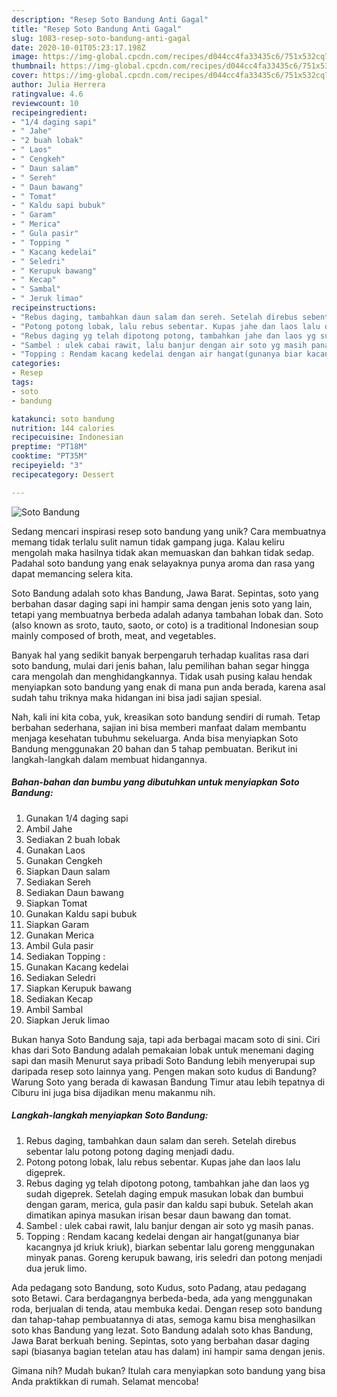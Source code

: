```yaml
---
description: "Resep Soto Bandung Anti Gagal"
title: "Resep Soto Bandung Anti Gagal"
slug: 1083-resep-soto-bandung-anti-gagal
date: 2020-10-01T05:23:17.198Z
image: https://img-global.cpcdn.com/recipes/d044cc4fa33435c6/751x532cq70/soto-bandung-foto-resep-utama.jpg
thumbnail: https://img-global.cpcdn.com/recipes/d044cc4fa33435c6/751x532cq70/soto-bandung-foto-resep-utama.jpg
cover: https://img-global.cpcdn.com/recipes/d044cc4fa33435c6/751x532cq70/soto-bandung-foto-resep-utama.jpg
author: Julia Herrera
ratingvalue: 4.6
reviewcount: 10
recipeingredient:
- "1/4 daging sapi"
- " Jahe"
- "2 buah lobak"
- " Laos"
- " Cengkeh"
- " Daun salam"
- " Sereh"
- " Daun bawang"
- " Tomat"
- " Kaldu sapi bubuk"
- " Garam"
- " Merica"
- " Gula pasir"
- " Topping "
- " Kacang kedelai"
- " Seledri"
- " Kerupuk bawang"
- " Kecap"
- " Sambal"
- " Jeruk limao"
recipeinstructions:
- "Rebus daging, tambahkan daun salam dan sereh. Setelah direbus sebentar lalu potong potong daging menjadi dadu."
- "Potong potong lobak, lalu rebus sebentar. Kupas jahe dan laos lalu digeprek."
- "Rebus daging yg telah dipotong potong, tambahkan jahe dan laos yg sudah digeprek. Setelah daging empuk masukan lobak dan bumbui dengan garam, merica, gula pasir dan kaldu sapi bubuk. Setelah akan dimatikan apinya masukan irisan besar daun bawang dan tomat."
- "Sambel : ulek cabai rawit, lalu banjur dengan air soto yg masih panas."
- "Topping : Rendam kacang kedelai dengan air hangat(gunanya biar kacangnya jd kriuk kriuk), biarkan sebentar lalu goreng menggunakan minyak panas. Goreng kerupuk bawang, iris seledri dan potong menjadi dua jeruk limo."
categories:
- Resep
tags:
- soto
- bandung

katakunci: soto bandung 
nutrition: 144 calories
recipecuisine: Indonesian
preptime: "PT18M"
cooktime: "PT35M"
recipeyield: "3"
recipecategory: Dessert

---
```



![Soto Bandung](https://img-global.cpcdn.com/recipes/d044cc4fa33435c6/751x532cq70/soto-bandung-foto-resep-utama.jpg)

Sedang mencari inspirasi resep soto bandung yang unik? Cara membuatnya memang tidak terlalu sulit namun tidak gampang juga. Kalau keliru mengolah maka hasilnya tidak akan memuaskan dan bahkan tidak sedap. Padahal soto bandung yang enak selayaknya punya aroma dan rasa yang dapat memancing selera kita.

Soto Bandung adalah soto khas Bandung, Jawa Barat. Sepintas, soto yang berbahan dasar daging sapi ini hampir sama dengan jenis soto yang lain, tetapi yang membuatnya berbeda adalah adanya tambahan lobak dan. Soto (also known as sroto, tauto, saoto, or coto) is a traditional Indonesian soup mainly composed of broth, meat, and vegetables.

Banyak hal yang sedikit banyak berpengaruh terhadap kualitas rasa dari soto bandung, mulai dari jenis bahan, lalu pemilihan bahan segar hingga cara mengolah dan menghidangkannya. Tidak usah pusing kalau hendak menyiapkan soto bandung yang enak di mana pun anda berada, karena asal sudah tahu triknya maka hidangan ini bisa jadi sajian spesial.


Nah, kali ini kita coba, yuk, kreasikan soto bandung sendiri di rumah. Tetap berbahan sederhana, sajian ini bisa memberi manfaat dalam membantu menjaga kesehatan tubuhmu sekeluarga. Anda bisa menyiapkan Soto Bandung menggunakan 20 bahan dan 5 tahap pembuatan. Berikut ini langkah-langkah dalam membuat hidangannya.

<!--inarticleads1-->

##### Bahan-bahan dan bumbu yang dibutuhkan untuk menyiapkan Soto Bandung:

1. Gunakan 1/4 daging sapi
1. Ambil  Jahe
1. Sediakan 2 buah lobak
1. Gunakan  Laos
1. Gunakan  Cengkeh
1. Siapkan  Daun salam
1. Sediakan  Sereh
1. Sediakan  Daun bawang
1. Siapkan  Tomat
1. Gunakan  Kaldu sapi bubuk
1. Siapkan  Garam
1. Gunakan  Merica
1. Ambil  Gula pasir
1. Sediakan  Topping :
1. Gunakan  Kacang kedelai
1. Sediakan  Seledri
1. Siapkan  Kerupuk bawang
1. Sediakan  Kecap
1. Ambil  Sambal
1. Siapkan  Jeruk limao


Bukan hanya Soto Bandung saja, tapi ada berbagai macam soto di sini. Ciri khas dari Soto Bandung adalah pemakaian lobak untuk menemani daging sapi dan masih Menurut saya pribadi Soto Bandung lebih menyerupai sup daripada resep soto lainnya yang. Pengen makan soto kudus di Bandung? Warung Soto yang berada di kawasan Bandung Timur atau lebih tepatnya di Ciburu ini juga bisa dijadikan menu makanmu nih. 

<!--inarticleads2-->

##### Langkah-langkah menyiapkan Soto Bandung:

1. Rebus daging, tambahkan daun salam dan sereh. Setelah direbus sebentar lalu potong potong daging menjadi dadu.
1. Potong potong lobak, lalu rebus sebentar. Kupas jahe dan laos lalu digeprek.
1. Rebus daging yg telah dipotong potong, tambahkan jahe dan laos yg sudah digeprek. Setelah daging empuk masukan lobak dan bumbui dengan garam, merica, gula pasir dan kaldu sapi bubuk. Setelah akan dimatikan apinya masukan irisan besar daun bawang dan tomat.
1. Sambel : ulek cabai rawit, lalu banjur dengan air soto yg masih panas.
1. Topping : Rendam kacang kedelai dengan air hangat(gunanya biar kacangnya jd kriuk kriuk), biarkan sebentar lalu goreng menggunakan minyak panas. Goreng kerupuk bawang, iris seledri dan potong menjadi dua jeruk limo.


Ada pedagang soto Bandung, soto Kudus, soto Padang, atau pedagang soto Betawi. Cara berdagangnya berbeda-beda, ada yang menggunakan roda, berjualan di tenda, atau membuka kedai. Dengan resep soto bandung dan tahap-tahap pembuatannya di atas, semoga kamu bisa menghasilkan soto khas Bandung yang lezat. Soto Bandung adalah soto khas Bandung, Jawa Barat berkuah bening. Sepintas, soto yang berbahan dasar daging sapi (biasanya bagian tetelan atau has dalam) ini hampir sama dengan jenis. 

Gimana nih? Mudah bukan? Itulah cara menyiapkan soto bandung yang bisa Anda praktikkan di rumah. Selamat mencoba!
